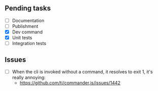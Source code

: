 ## Pending tasks

- [ ] Documentation
- [ ] Publishment
- [x] Dev command
- [x] Unit tests
- [ ] Integration tests

## Issues

- [ ] When the cli is invoked without a command, it resolves to exit 1, it's really annoying:
  - https://github.com/tj/commander.js/issues/1442
